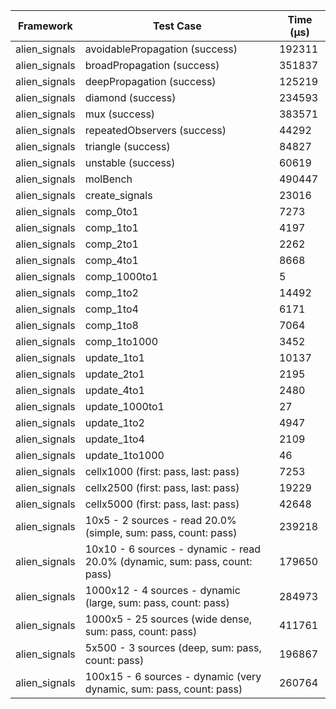 | Framework | Test Case | Time (μs) |
| --- | --- | --- |
| alien_signals | avoidablePropagation (success) | 192311 |
| alien_signals | broadPropagation (success) | 351837 |
| alien_signals | deepPropagation (success) | 125219 |
| alien_signals | diamond (success) | 234593 |
| alien_signals | mux (success) | 383571 |
| alien_signals | repeatedObservers (success) | 44292 |
| alien_signals | triangle (success) | 84827 |
| alien_signals | unstable (success) | 60619 |
| alien_signals | molBench | 490447 |
| alien_signals | create_signals | 23016 |
| alien_signals | comp_0to1 | 7273 |
| alien_signals | comp_1to1 | 4197 |
| alien_signals | comp_2to1 | 2262 |
| alien_signals | comp_4to1 | 8668 |
| alien_signals | comp_1000to1 | 5 |
| alien_signals | comp_1to2 | 14492 |
| alien_signals | comp_1to4 | 6171 |
| alien_signals | comp_1to8 | 7064 |
| alien_signals | comp_1to1000 | 3452 |
| alien_signals | update_1to1 | 10137 |
| alien_signals | update_2to1 | 2195 |
| alien_signals | update_4to1 | 2480 |
| alien_signals | update_1000to1 | 27 |
| alien_signals | update_1to2 | 4947 |
| alien_signals | update_1to4 | 2109 |
| alien_signals | update_1to1000 | 46 |
| alien_signals | cellx1000 (first: pass, last: pass) | 7253 |
| alien_signals | cellx2500 (first: pass, last: pass) | 19229 |
| alien_signals | cellx5000 (first: pass, last: pass) | 42648 |
| alien_signals | 10x5 - 2 sources - read 20.0% (simple, sum: pass, count: pass) | 239218 |
| alien_signals | 10x10 - 6 sources - dynamic - read 20.0% (dynamic, sum: pass, count: pass) | 179650 |
| alien_signals | 1000x12 - 4 sources - dynamic (large, sum: pass, count: pass) | 284973 |
| alien_signals | 1000x5 - 25 sources (wide dense, sum: pass, count: pass) | 411761 |
| alien_signals | 5x500 - 3 sources (deep, sum: pass, count: pass) | 196867 |
| alien_signals | 100x15 - 6 sources - dynamic (very dynamic, sum: pass, count: pass) | 260764 |
